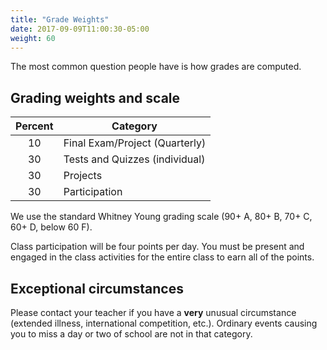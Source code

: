 ```yaml
---
title: "Grade Weights"
date: 2017-09-09T11:00:30-05:00
weight: 60
---
```


The most common question people have is how grades are
computed.

## Grading weights and scale

| Percent | Category                       |
|:-------:|--------------------------------|
| 10      | Final Exam/Project (Quarterly) |
| 30      | Tests and Quizzes (individual) |
| 30      | Projects                       |
| 30      | Participation                  |


We use the standard Whitney Young grading scale (90+ A, 80+ B, 70+ C, 60+ D, below 60 F).

Class participation will be four points per day. You must be present and engaged in the class activities for the entire class to earn all of the points.

## Exceptional circumstances

Please contact your teacher if you have a **very** unusual
circumstance (extended illness, international competition,
etc.). Ordinary events causing you to miss a day or two of school are
not in that category.
